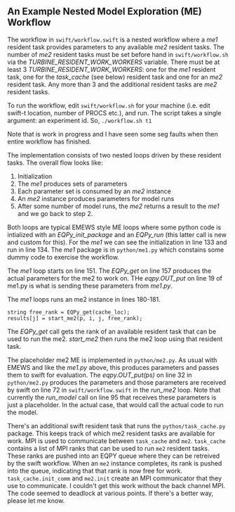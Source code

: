 ## An Example Nested Model Exploration (ME) Workflow ##

The workflow in `swift/workflow.swift` is a nested workflow where a *me1* resident
task provides parameters to any available *me2* resident tasks. The number of
*me2* resident tasks must be set before hand in `swift/workflow.sh` via
the *TURBINE_RESIDENT_WORK_WORKERS* variable. There must be at least 3
*TURBINE_RESIDENT_WORK_WORKERS*: one for the *me1* resident task, one for
the *task_cache* (see below) resident task and one for an *me2* 
resident task. Any more than 3 and the additional resident tasks are *me2*
resident tasks.

To run the workflow, edit `swift/workflow.sh` for your machine (i.e. edit
swift-t location, number of PROCS etc.), and 
run. The script takes a single argument: an experiment id. So, ```./workflow.sh t1```

Note that is work in progress and I have seen some seg faults when then entire
workflow has finished.

The implementation consists of two nested loops driven by these resident
tasks. The overall flow looks like:

1. Initialization
2. The *me1* produces sets of parameters
3. Each parameter set is consumed by an *me2* instance
4. An *me2* instance produces parameters for model runs
5. After some number of model runs, the *me2* returns a result to the *me1* and we go back to step 2.

Both loops are typical EMEWS style ME loops where some python code is intialized 
with an *EQPy_init_package* and an *EQPy_run* (this latter call is new and custom 
for this). For the *me1* we can see the initialization in line 133 and run in line 134. 
The *me1* package is in `python/me1.py` which constains some dummy code
to exercise the workflow.

The *me1* loop starts on line 151. The *EQPy_get* on line 157 produces the actual
parameters for the me2 to work on. THe *eqpy.OUT_put* on line 19 of 
me1.py is what is sending these parameters from *me1.py*.

The *me1* loops runs an me2 instance in lines 180-181.

```objc
string free_rank = EQPy_get(cache_loc);
results[j] = start_me2(p, i, j, free_rank);
```

The *EQPy_get* call gets the rank of an available resident task that can
be used to run the me2. *start_me2* then runs the
me2 loop using that resident task. 

The placeholder me2 ME is implemented in `python/me2.py`. 
As usual with EMEWS and like the *me1.py* above, this produces parameters and
passes them to swift for evaluation. The *eqpy.OUT_put(ps)* on line 32 in 
 `python/me2.py` produces the parameters and those parameters 
 are received by swift on line 72 in `swift/workflow.swift` in the *run_me2*
 loop. Note that currently the *run_model* call on line 95 that receives these parameters
 is just a placeholder. In the actual case, that would call the actual code to run the model.

 There's an additional swift resident task that runs the `python/task_cache.py` package.
 This keeps track of which me2 resident tasks are available for work. MPI is used to 
 communicate between `task_cache` and `me2`. `task_cache` contains a list of MPI ranks
 that can be used to run `me2` resident tasks. These ranks are pushed into an EQPY
 queue where they can be retreived by the swift workflow. When an `me2` instance completes, its rank is pushed into the queue, indicating that that rank is now free for work. `task_cache.init_comm` and `me2.init` create an MPI communicator that they
 use to communicate. I couldn't get this work without the back channel MPI. The code
 seemed to deadlock at various points. If there's a better way, please let me know.

